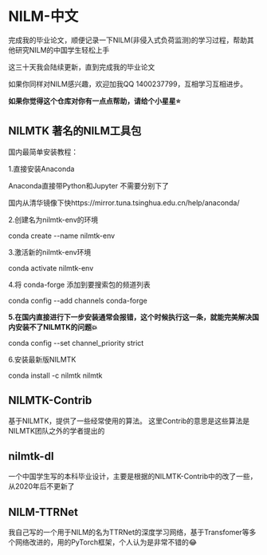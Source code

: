 # NILM-中文
完成我的毕业论文，顺便记录一下NILM(非侵入式负荷监测)的学习过程，帮助其他研究NILM的中国学生轻松上手

这三十天我会陆续更新，直到完成我的毕业论文

如果你同样对NILM感兴趣，欢迎加我QQ 1400237799，互相学习互相进步。

**如果你觉得这个仓库对你有一点点帮助，请给个小星星:star:**
## NILMTK 著名的NILM工具包
国内最简单安装教程：

1.直接安装Anaconda

Anaconda直接带Python和Jupyter 不需要分别下了

国内从清华镜像下快https://mirror.tuna.tsinghua.edu.cn/help/anaconda/

2.创建名为nilmtk-env的环境

conda create --name nilmtk-env 

3.激活新的nilmtk-env环境

conda activate nilmtk-env
 
4.将 conda-forge 添加到要搜索包的频道列表

conda config --add channels conda-forge

**5.在国内直接进行下一步安装通常会报错，这个时候执行这一条，就能完美解决国内安装不了NILMTK的问题:boom:**

conda config --set channel_priority strict

6.安装最新版NILMTK

conda install -c nilmtk nilmtk


## NILMTK-Contrib
基于NILMTK，提供了一些经常使用的算法。
这里Contrib的意思是这些算法是NILMTK团队之外的学者提出的

## nilmtk-dl
一个中国学生写的本科毕业设计，主要是根据的NILMTK-Contrib中的改了一些，从2020年后不更新了

## NILM-TTRNet
我自己写的一个用于NILM的名为TTRNet的深度学习网络，基于Transfomer等多个网络改进的，用的PyTorch框架，个人认为是非常不错的:joy:

